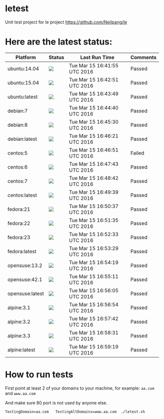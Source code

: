 # letest
Unit test project for le project https://github.com/Neilpang/le



# Here are the latest status:

| Platform | Status| Last Run Time| Comments|
-----------|-------|--------------|---------|
|ubuntu:14.04|![](https://cdn.rawgit.com/Neilpang/letest/master/status/ubuntu-14.04.svg)|Tue Mar 15 16:41:55 UTC 2016| Passed |
|ubuntu:15.04|![](https://cdn.rawgit.com/Neilpang/letest/master/status/ubuntu-15.04.svg)|Tue Mar 15 16:42:51 UTC 2016| Passed |
|ubuntu:latest|![](https://cdn.rawgit.com/Neilpang/letest/master/status/ubuntu-latest.svg)|Tue Mar 15 16:43:49 UTC 2016| Passed |
|debian:7|![](https://cdn.rawgit.com/Neilpang/letest/master/status/debian-7.svg)|Tue Mar 15 16:44:40 UTC 2016| Passed |
|debian:8|![](https://cdn.rawgit.com/Neilpang/letest/master/status/debian-8.svg)|Tue Mar 15 16:45:30 UTC 2016| Passed |
|debian:latest|![](https://cdn.rawgit.com/Neilpang/letest/master/status/debian-latest.svg)|Tue Mar 15 16:46:21 UTC 2016| Passed |
|centos:5|![](https://cdn.rawgit.com/Neilpang/letest/master/status/centos-5.svg)|Tue Mar 15 16:46:51 UTC 2016| Failed |
|centos:6|![](https://cdn.rawgit.com/Neilpang/letest/master/status/centos-6.svg)|Tue Mar 15 16:47:43 UTC 2016| Passed |
|centos:7|![](https://cdn.rawgit.com/Neilpang/letest/master/status/centos-7.svg)|Tue Mar 15 16:48:42 UTC 2016| Passed |
|centos:latest|![](https://cdn.rawgit.com/Neilpang/letest/master/status/centos-latest.svg)|Tue Mar 15 16:49:39 UTC 2016| Passed |
|fedora:21|![](https://cdn.rawgit.com/Neilpang/letest/master/status/fedora-21.svg)|Tue Mar 15 16:50:37 UTC 2016| Passed |
|fedora:22|![](https://cdn.rawgit.com/Neilpang/letest/master/status/fedora-22.svg)|Tue Mar 15 16:51:35 UTC 2016| Passed |
|fedora:23|![](https://cdn.rawgit.com/Neilpang/letest/master/status/fedora-23.svg)|Tue Mar 15 16:52:33 UTC 2016| Passed |
|fedora:latest|![](https://cdn.rawgit.com/Neilpang/letest/master/status/fedora-latest.svg)|Tue Mar 15 16:53:29 UTC 2016| Passed |
|opensuse:13.2|![](https://cdn.rawgit.com/Neilpang/letest/master/status/opensuse-13.2.svg)|Tue Mar 15 16:54:19 UTC 2016| Passed |
|opensuse:42.1|![](https://cdn.rawgit.com/Neilpang/letest/master/status/opensuse-42.1.svg)|Tue Mar 15 16:55:11 UTC 2016| Passed |
|opensuse:latest|![](https://cdn.rawgit.com/Neilpang/letest/master/status/opensuse-latest.svg)|Tue Mar 15 16:56:05 UTC 2016| Passed |
|alpine:3.1|![](https://cdn.rawgit.com/Neilpang/letest/master/status/alpine-3.1.svg)|Tue Mar 15 16:56:54 UTC 2016| Passed |
|alpine:3.2|![](https://cdn.rawgit.com/Neilpang/letest/master/status/alpine-3.2.svg)|Tue Mar 15 16:57:42 UTC 2016| Passed |
|alpine:3.3|![](https://cdn.rawgit.com/Neilpang/letest/master/status/alpine-3.3.svg)|Tue Mar 15 16:58:31 UTC 2016| Passed |
|alpine:latest|![](https://cdn.rawgit.com/Neilpang/letest/master/status/alpine-latest.svg)|Tue Mar 15 16:59:19 UTC 2016| Passed |
# How to run tests

First point at least 2 of your domains to your machine, 
for example: `aa.com` and `www.aa.com`

And make sure 80 port is not used by anyone else.

```
TestingDomain=aa.com   TestingAltDomains=www.aa.com  ./letest.sh
```
